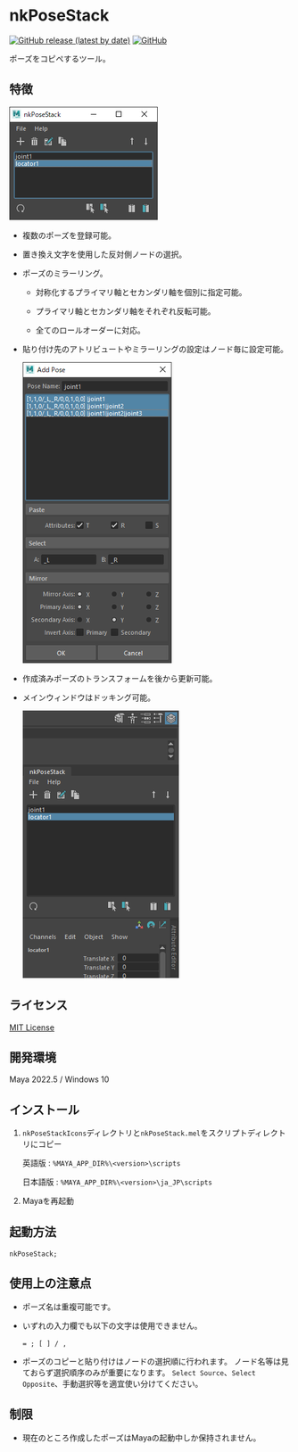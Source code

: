 # nkPoseStack

[![GitHub release (latest by date)](https://img.shields.io/github/v/release/imaoki/nkPoseStack)](https://github.com/imaoki/nkPoseStack/releases/latest)
[![GitHub](https://img.shields.io/github/license/imaoki/nkPoseStack)](https://github.com/imaoki/nkPoseStack/blob/main/LICENSE)

ポーズをコピペするツール。

## 特徴

![window-main](resource/window-main.png "window-main")

* 複数のポーズを登録可能。

* 置き換え文字を使用した反対側ノードの選択。

* ポーズのミラーリング。

  * 対称化するプライマリ軸とセカンダリ軸を個別に指定可能。

  * プライマリ軸とセカンダリ軸をそれぞれ反転可能。

  * 全てのロールオーダーに対応。

* 貼り付け先のアトリビュートやミラーリングの設定はノード毎に設定可能。

  ![window-prompt](resource/window-prompt.png "window-prompt")

* 作成済みポーズのトランスフォームを後から更新可能。

* メインウィンドウはドッキング可能。

  ![window-docking](resource/window-docking.png "window-docking")

## ライセンス

[MIT License](https://github.com/imaoki/nkPoseStack/blob/main/LICENSE)

<!-- ## 要件 -->

<!-- * [imaoki/Standard](https://github.com/imaoki/Standard) -->

## 開発環境

Maya 2022.5 / Windows 10

## インストール

01. `nkPoseStackIcons`ディレクトリと`nkPoseStack.mel`をスクリプトディレクトリにコピー

    英語版
    : `%MAYA_APP_DIR%\<version>\scripts`

    日本語版
    : `%MAYA_APP_DIR%\<version>\ja_JP\scripts`

02. Mayaを再起動

## 起動方法

```mel
nkPoseStack;
```

## 使用上の注意点

* ポーズ名は重複可能です。

* いずれの入力欄でも以下の文字は使用できません。

  ```
  = ; [ ] / ,
  ```

* ポーズのコピーと貼り付けはノードの選択順に行われます。
  ノード名等は見ておらず選択順序のみが重要になります。
  `Select Source`、`Select Opposite`、手動選択等を適宜使い分けてください。

<!-- ## 使い方 -->

## 制限

* 現在のところ作成したポーズはMayaの起動中しか保持されません。

<!-- ## 既知の問題 -->

<!-- * 問題 -->

<!-- ## 追加情報 -->
